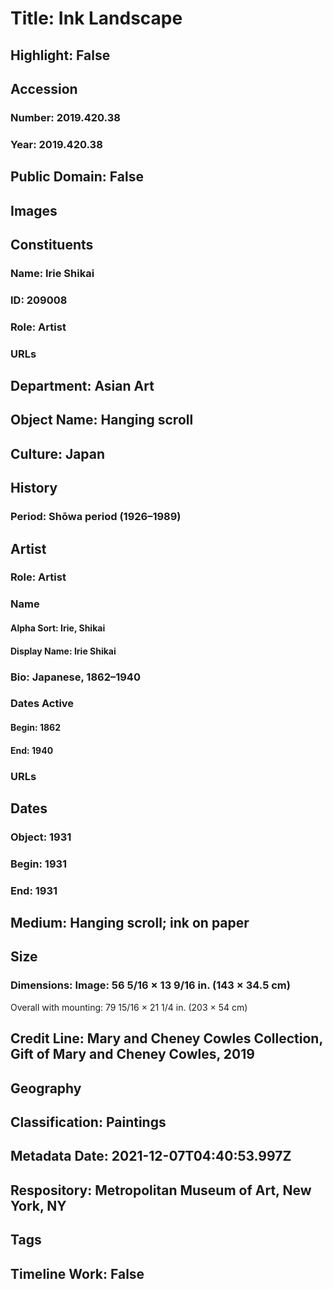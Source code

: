 # Title: Ink Landscape
## Highlight: False
## Accession
### Number: 2019.420.38
### Year: 2019.420.38
## Public Domain: False
## Images
## Constituents
### Name: Irie Shikai
### ID: 209008
### Role: Artist
### URLs
## Department: Asian Art
## Object Name: Hanging scroll
## Culture: Japan
## History
### Period: Shōwa period (1926–1989)
## Artist
### Role: Artist
### Name
#### Alpha Sort: Irie, Shikai
#### Display Name: Irie Shikai
### Bio: Japanese, 1862–1940
### Dates Active
#### Begin: 1862
#### End: 1940
### URLs
## Dates
### Object: 1931
### Begin: 1931
### End: 1931
## Medium: Hanging scroll; ink on paper
## Size
### Dimensions: Image: 56 5/16 × 13 9/16 in. (143 × 34.5 cm)
Overall with mounting: 79 15/16 × 21 1/4 in. (203 × 54 cm)
## Credit Line: Mary and Cheney Cowles Collection, Gift of Mary and Cheney Cowles, 2019
## Geography
## Classification: Paintings
## Metadata Date: 2021-12-07T04:40:53.997Z
## Respository: Metropolitan Museum of Art, New York, NY
## Tags
## Timeline Work: False